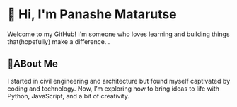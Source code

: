 # 👋 Hi, I'm Panashe Matarutse  

<!-- The Line length is too long, but I want to keep it that way-->
Welcome to my GitHub! I'm someone who loves learning and building things that(hopefully) make a difference. .

## 🚀ABout Me
<!--I am also going to keep this one long -->
I started in civil engineering and architecture but found myself captivated by coding and technology. Now, I’m exploring how to bring ideas to life with Python, JavaScript, and a bit of creativity.
